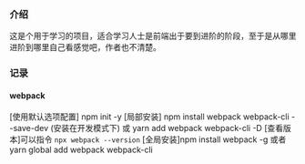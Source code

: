 ### 介绍
  这是个用于学习的项目，适合学习人士是前端出于要到进阶的阶段，至于是从哪里进阶到哪里自己看感觉吧，作者也不清楚。

### 记录
#### webpack 
[使用默认选项配置] npm init -y
[局部安装] npm install webpack webpack-cli --save-dev (安装在开发模式下) 或 yarn add webpack webpack-cli -D
[查看版本]可以指令 `npx webpack --version`
[全局安装]npm install webpack -g 或者 yarn global add webpack webpack-cli


